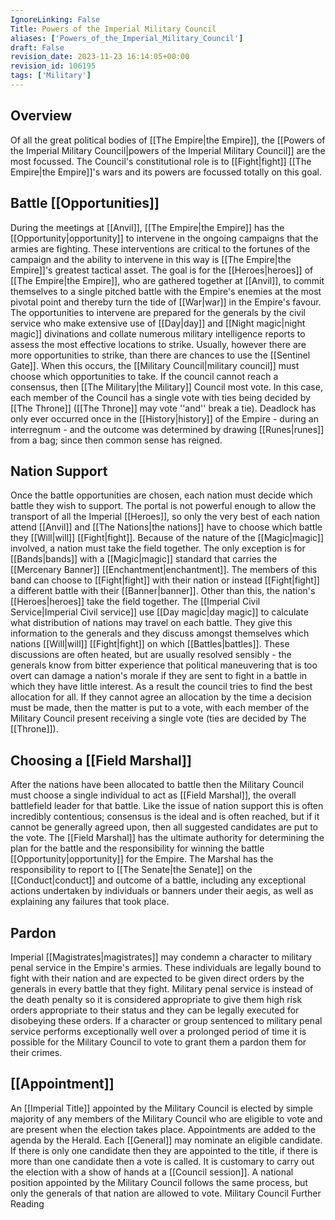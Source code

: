 ```yaml
---
IgnoreLinking: False
Title: Powers of the Imperial Military Council
aliases: ['Powers_of_the_Imperial_Military_Council']
draft: False
revision_date: 2023-11-23 16:14:05+00:00
revision_id: 106195
tags: ['Military']
---
```


## Overview
Of all the great political bodies of [[The Empire|the Empire]], the [[Powers of the Imperial Military Council|powers of the Imperial Military Council]] are the most focussed. The Council's constitutional role is to [[Fight|fight]] [[The Empire|the Empire]]'s wars and its powers are focussed totally on this goal. 
## Battle [[Opportunities]]
During the meetings at [[Anvil]], [[The Empire|the Empire]] has the [[Opportunity|opportunity]] to intervene in the ongoing campaigns that the armies are fighting. These interventions are critical to the fortunes of the campaign and the ability to intervene in this way is [[The Empire|the Empire]]'s greatest tactical asset. The goal is for the [[Heroes|heroes]] of [[The Empire|the Empire]], who are gathered together at [[Anvil]], to commit themselves to a single pitched battle with the Empire's enemies at the most pivotal point and thereby turn the tide of [[War|war]] in the Empire's favour.
The opportunities to intervene are prepared for the generals by the civil service who make extensive use of [[Day|day]] and [[Night magic|night magic]] divinations and collate numerous military intelligence reports to assess the most effective locations to strike.
Usually, however there are more opportunities to strike, than there are chances to use the [[Sentinel Gate]]. When this occurs, the [[Military Council|military council]] must choose which opportunities to take. If the council cannot reach a consensus, then [[The Military|the Military]] Council most vote. In this case, each member of the Council has a single vote with ties being decided by [[The Throne]] ([[The Throne]] may vote ''and'' break a tie). Deadlock has only ever occurred once in the [[History|history]] of the Empire - during an interregnum - and the outcome was determined by drawing [[Runes|runes]] from a bag; since then common sense has reigned.
## Nation Support
Once the battle opportunities are chosen, each nation must decide which battle they wish to support. The portal is not powerful enough to allow the transport of all the Imperial [[Heroes]], so only the very best of each nation attend [[Anvil]] and [[The Nations|the nations]] have to choose which battle they [[Will|will]] [[Fight|fight]].
Because of the nature of the [[Magic|magic]] involved, a nation must take the field together. The only exception is for [[Bands|bands]] with a [[Magic|magic]] standard that carries the [[Mercenary Banner]] [[Enchantment|enchantment]]. The members of this band can choose to [[Fight|fight]] with their nation or instead [[Fight|fight]] a different battle with their [[Banner|banner]]. Other than this, the nation's [[Heroes|heroes]] take the field together.
The [[Imperial Civil Service|Imperial Civil service]] use [[Day magic|day magic]] to calculate what distribution of nations may travel on each battle. They give this information to the generals and they discuss amongst themselves which nations [[Will|will]] [[Fight|fight]] on which [[Battles|battles]]. These discussions are often heated, but are usually resolved sensibly - the generals know from bitter experience that political maneuvering that is too overt can damage a nation's morale if they are sent to fight in a battle in which they have little interest. As a result the council tries to find the best allocation for all.
If they cannot agree an allocation by the time a decision must be made, then the matter is put to a vote, with each member of the Military Council present receiving a single vote (ties are decided by The [[Throne]]).
## Choosing a [[Field Marshal]]
After the nations have been allocated to battle then the Military Council must choose a single individual to act as [[Field Marshal]], the overall battlefield leader for that battle. Like the issue of nation support this is often incredibly contentious; consensus is the ideal and is often reached, but if it cannot be generally agreed upon, then all suggested candidates are put to the vote.
The [[Field Marshal]] has the ultimate authority for determining the plan for the battle and the responsibility for winning the battle [[Opportunity|opportunity]] for the Empire. The Marshal has the responsibility to report to [[The Senate|the Senate]] on the [[Conduct|conduct]] and outcome of a battle, including any exceptional actions undertaken by individuals or banners under their aegis, as well as explaining any failures that took place.
## Pardon
Imperial [[Magistrates|magistrates]] may condemn a character to military penal service in the Empire's armies. These individuals are legally bound to fight with their nation and are expected to be given direct orders by the generals in every battle that they fight. Military penal service is instead of the death penalty so it is considered appropriate to give them high risk orders appropriate to their status and they can be legally executed for disobeying these orders.
If a character or group sentenced to military penal service performs exceptionally well over a prolonged period of time it is possible for the Military Council to vote to grant them a pardon them for their crimes.
## [[Appointment]]
An [[Imperial Title]] appointed by the Military Council is elected by simple majority of any members of the Military Council who are eligible to vote and are present when the election takes place. Appointments are added to the agenda by the Herald. Each [[General]] may nominate an eligible candidate. If there is only one candidate then they are appointed to the title, if there is more than one candidate then a vote is called. It is customary to carry out the election with a show of hands at a [[Council session]]. A national position appointed by the Military Council follows the same process, but only the generals of that nation are allowed to vote.
Military Council Further Reading